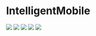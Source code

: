 # IntelligentMobile

<img src="pic.JPG" />
<img src="pic1.JPG" />
<img src="pic2.JPG" />
<img src="pic3.JPG" />
<img src="pic4.JPG" />
